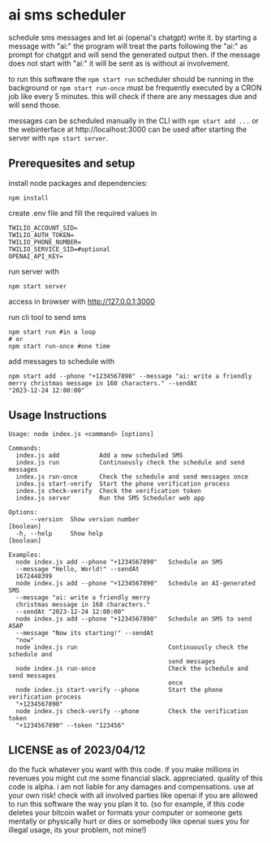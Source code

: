 # ai sms scheduler

schedule sms messages and let ai (openai's chatgpt) write it.
by starting a message with "ai:" the program will treat the parts following the "ai:" as prompt for chatgpt and will send the generated output then. if the message does not start with "ai:" it will be sent as is without ai involvement.

to run this software the `npm start run` scheduler should be running in the background or `npm start run-once` must be frequently executed by a CRON job like every 5 minutes. this will check if there are any messages due and will send those.

messages can be scheduled manually in the CLI with `npm start add ...` or the webinterface at http://localhost:3000 can be used after starting the server with `npm start server`.


## Prerequesites and setup
install node packages and dependencies:
```
npm install
```

create .env file and fill the required values in
```
TWILIO_ACCOUNT_SID=
TWILIO_AUTH_TOKEN=
TWILIO_PHONE_NUMBER=
TWILIO_SERVICE_SID=#optional
OPENAI_API_KEY=
```


run server with
```
npm start server
```
access in browser with http://127.0.0.1:3000


run cli tool to send sms
```
npm start run #in a loop
# or
npm start run-once #one time
```

add messages to schedule with
```
npm start add --phone "+1234567890" --message "ai: write a friendly merry christmas message in 160 characters." --sendAt 
"2023-12-24 12:00:00"
```


## Usage Instructions
```
Usage: node index.js <command> [options]

Commands:
  index.js add           Add a new scheduled SMS
  index.js run           Continuously check the schedule and send messages
  index.js run-once      Check the schedule and send messages once
  index.js start-verify  Start the phone verification process
  index.js check-verify  Check the verification token
  index.js server        Run the SMS Scheduler web app

Options:
      --version  Show version number                                   [boolean]
  -h, --help     Show help                                             [boolean]

Examples:
  node index.js add --phone "+1234567890"   Schedule an SMS
  --message "Hello, World!" --sendAt
  1672448399
  node index.js add --phone "+1234567890"   Schedule an AI-generated SMS
  --message "ai: write a friendly merry
  christmas message in 160 characters."
  --sendAt "2023-12-24 12:00:00"
  node index.js add --phone "+1234567890"   Schedule an SMS to send ASAP
  --message "Now its starting!" --sendAt
  "now"
  node index.js run                         Continuously check the schedule and
                                            send messages
  node index.js run-once                    Check the schedule and send messages
                                            once
  node index.js start-verify --phone        Start the phone verification process
  "+1234567890"
  node index.js check-verify --phone        Check the verification token
  "+1234567890" --token "123456"
```

## LICENSE as of 2023/04/12
do the fuck whatever you want with this code. if you make millions in revenues you might cut me some financial slack. appreciated.
quality of this code is alpha. i am not liable for any damages and compensations. use at your own risk!
check with all involved parties like openai if you are allowed to run this software the way you plan it to.
(so for example, if this code deletes your bitcoin wallet or formats your computer or someone gets mentally or physically hurt or dies or somebody like openai sues you for illegal usage, its your problem, not mine!)
